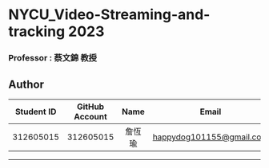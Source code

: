 # NYCU_Video-Streaming-and-tracking 2023 
### Professor : 蔡文錦 教授
## Author
|Student ID|GitHub Account|Name|Email| 
| :--:    | :--:   |:--:  | :--: |
|312605015|312605015|詹恆瑜|happydog101155@gmail.com| 

---